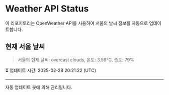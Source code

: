 
# Weather API Status

이 리포지토리는 OpenWeather API를 사용하여 서울의 날씨 정보를 자동으로 업데이트합니다.

## 현재 서울 날씨
> 서울의 현재 날씨: overcast clouds, 온도: 3.59°C, 습도: 79%

⏳ 업데이트 시간: 2025-02-28 20:21:22 (UTC)

---
자동 업데이트 봇에 의해 관리됩니다.
